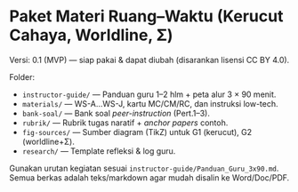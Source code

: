 # Paket Materi Ruang–Waktu (Kerucut Cahaya, Worldline, Σ)
Versi: 0.1 (MVP) — siap pakai & dapat diubah (disarankan lisensi CC BY 4.0).

Folder:
- `instructor-guide/` — Panduan guru 1–2 hlm + peta alur 3 × 90 menit.
- `materials/` — WS-A…WS-J, kartu MC/CM/RC, dan instruksi low-tech.
- `bank-soal/` — Bank soal *peer-instruction* (Pert.1–3).
- `rubrik/` — Rubrik tugas naratif + *anchor papers* contoh.
- `fig-sources/` — Sumber diagram (TikZ) untuk G1 (kerucut), G2 (worldline+Σ).
- `research/` — Template refleksi & log guru.

Gunakan urutan kegiatan sesuai `instructor-guide/Panduan_Guru_3x90.md`.
Semua berkas adalah teks/markdown agar mudah disalin ke Word/Doc/PDF.
